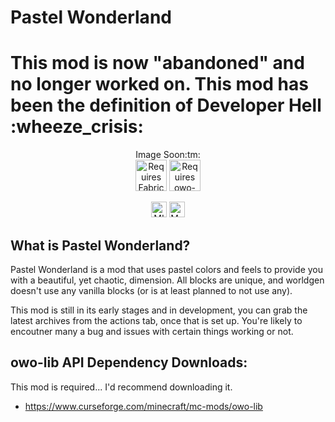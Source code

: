 # Pastel Wonderland

# This mod is now "abandoned" and no longer worked on. This mod has been the definition of Developer Hell :wheeze_crisis:

<p align="center">
	Image Soon:tm: </br>
	<img title="Requires Fabric API" height="50" src="https://i.imgur.com/Ol1Tcf8.png">
    <img title="Requires owo-lib" height="50" src="https://i.imgur.com/dal6rrf.png">
</p>

<p align="center">
	<a href="https://tldrlegal.com/license/mit-license"><img title="MIT Licensed" height="25" src="https://img.shields.io/github/license/devOS-Sanity-Edition/pastelwonderland?style=for-the-badge"></a> 
	<a href="https://techterms.com/definition/java"><img title="Made with Java" height=25 src="https://forthebadge.com/images/badges/made-with-java.svg"></a></img>
</p>


## What is Pastel Wonderland?
Pastel Wonderland is a mod that uses pastel colors and feels to provide you with a beautiful, yet chaotic, dimension. All blocks are unique, and worldgen doesn't use any vanilla blocks (or is at least planned to not use any).

This mod is still in its early stages and in development, you can grab the latest archives from the actions tab, once that is set up. You're likely to encoutner many a bug and issues with certain things working or not.

## owo-lib API Dependency Downloads:
This mod is required... I'd recommend downloading it.
- https://www.curseforge.com/minecraft/mc-mods/owo-lib
